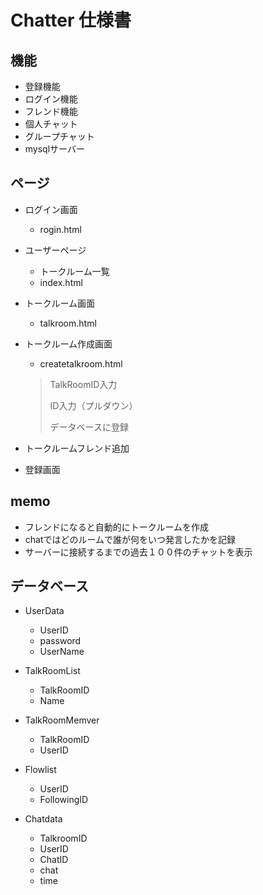# Chatter 仕様書
## 機能
- 登録機能
- ログイン機能
- フレンド機能
- 個人チャット
- グループチャット
- mysqlサーバー 

## ページ
- ログイン画面
    - rogin.html

- ユーザーページ
    - トークルーム一覧
    - index.html

- トークルーム画面
    - talkroom.html 

- トークルーム作成画面
    - createtalkroom.html
    > TalkRoomID入力
    >
    > ID入力（プルダウン）
    > 
    > データベースに登録
    
- トークルームフレンド追加

- 登録画面

## memo
- フレンドになると自動的にトークルームを作成
- chatではどのルームで誰が何をいつ発言したかを記録
- サーバーに接続するまでの過去１００件のチャットを表示

## データベース
- UserData
    - UserID
    - password
    - UserName

- TalkRoomList
    - TalkRoomID
    - Name

- TalkRoomMemver
    - TalkRoomID
    - UserID






- Flowlist
    - UserID
    - FollowingID

- Chatdata
    - TalkroomID
    - UserID
    - ChatID
    - chat
    - time

